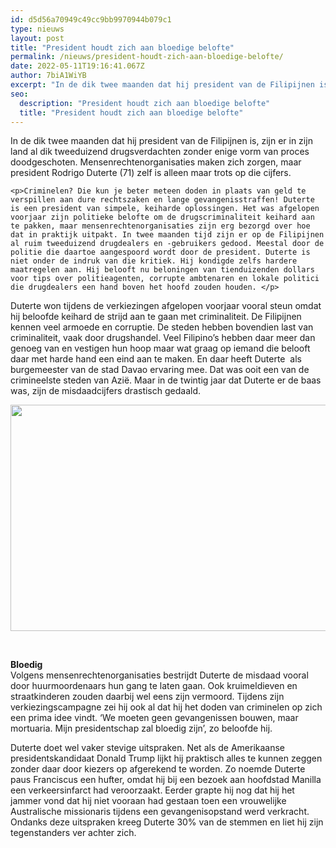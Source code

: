```yaml
---
id: d5d56a70949c49cc9bb9970944b079c1
type: nieuws
layout: post
title: "President houdt zich aan bloedige belofte"
permalink: /nieuws/president-houdt-zich-aan-bloedige-belofte/
date: 2022-05-11T19:16:41.067Z
author: 7biA1WiYB
excerpt: "In de dik twee maanden dat hij president van de Filipijnen is, zijn er in zijn land al dik tweeduizend drugsverdachten zonder enige vorm van proces doodgeschoten. Mensenrechtenorganisaties maken zich zorgen, maar president Rodrigo Duterte (71) zelf is alleen maar trots op die cijfers.  "
seo:
  description: "President houdt zich aan bloedige belofte"
  title: "President houdt zich aan bloedige belofte"
---
```

In de dik twee maanden dat hij president van de Filipijnen is, zijn er in zijn land al dik tweeduizend drugsverdachten zonder enige vorm van proces doodgeschoten. Mensenrechtenorganisaties maken zich zorgen, maar president Rodrigo Duterte (71) zelf is alleen maar trots op die cijfers.  

    <p>Criminelen? Die kun je beter meteen doden in plaats van geld te verspillen aan dure rechtszaken en lange gevangenisstraffen! Duterte is een president van simpele, keiharde oplossingen. Het was afgelopen voorjaar zijn politieke belofte om de drugscriminaliteit keihard aan te pakken, maar mensenrechtenorganisaties zijn erg bezorgd over hoe dat in praktijk uitpakt. In twee maanden tijd zijn er op de Filipijnen al ruim tweeduizend drugdealers en -gebruikers gedood. Meestal door de politie die daartoe aangespoord wordt door de president. Duterte is niet onder de indruk van die kritiek. Hij kondigde zelfs hardere maatregelen aan. Hij belooft nu beloningen van tienduizenden dollars voor tips over politieagenten, corrupte ambtenaren en lokale politici die drugdealers een hand boven het hoofd zouden houden. </p>
<p>Duterte won tijdens de verkiezingen afgelopen voorjaar vooral steun omdat hij beloofde keihard de strijd aan te gaan met criminaliteit. De Filipijnen kennen veel armoede en corruptie. De steden hebben bovendien last van criminaliteit, vaak door drugshandel. Veel Filipino’s hebben daar meer dan genoeg van en vestigen hun hoop maar wat graag op iemand die belooft daar met harde hand een eind aan te maken. En daar heeft Duterte  als burgemeester van de stad Davao ervaring mee. Dat was ooit een van de crimineelste steden van Azië. Maar in de twintig jaar dat Duterte er de baas was, zijn de misdaadcijfers drastisch gedaald.</p>
<p><div class="media media-element-container media-default"><div id="file-21495" class="file file-image file-image-jpeg">

        
  
  <div class="content">
    <img height="362" width="560" class="media-element file-default" src="https://7dagen.netlify.app/sites/default/files/kleinANP-47241598.jpg" alt="">  </div>

  
</div>
</div>
<p> </p>
<p><strong>Bloedig</strong><br>Volgens mensenrechtenorganisaties bestrijdt Duterte de misdaad vooral door huurmoordenaars hun gang te laten gaan. Ook kruimeldieven en straatkinderen zouden daarbij wel eens zijn vermoord. Tijdens zijn verkiezingscampagne zei hij ook al dat hij het doden van criminelen op zich een prima idee vindt. ‘We moeten geen gevangenissen bouwen, maar mortuaria. Mijn presidentschap zal bloedig zijn’, zo beloofde hij. </p>
<p>Duterte doet wel vaker stevige uitspraken. Net als de Amerikaanse presidentskandidaat Donald Trump lijkt hij praktisch alles te kunnen zeggen zonder daar door kiezers op afgerekend te worden. Zo noemde Duterte paus Franciscus een hufter, omdat hij bij een bezoek aan hoofdstad Manilla een verkeersinfarct had veroorzaakt. Eerder grapte hij nog dat hij het jammer vond dat hij niet vooraan had gestaan toen een vrouwelijke Australische missionaris tijdens een gevangenisopstand werd verkracht. Ondanks deze uitspraken kreeg Duterte 30% van de stemmen en liet hij zijn tegenstanders ver achter zich.</p>  
